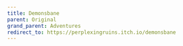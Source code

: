 ```yaml
---
title: Demonsbane
parent: Original
grand_parent: Adventures
redirect_to: https://perplexingruins.itch.io/demonsbane
---
```

